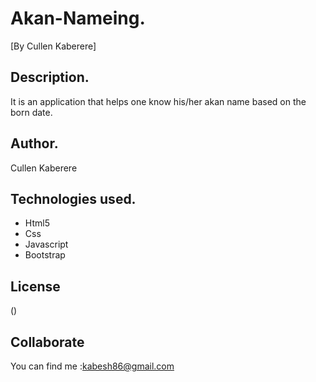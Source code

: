 # Akan-Nameing.
[By Cullen Kaberere]

## Description.
It is an application that helps one know his/her akan name based on the born date. 

## Author.
 Cullen Kaberere

## Technologies used.
  * Html5
  * Css
  * Javascript
  * Bootstrap


## License
()

## Collaborate
You can find me :kabesh86@gmail.com
